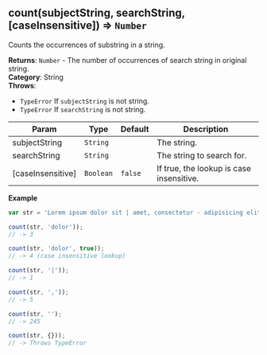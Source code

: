 <a name="count"></a>

## count(subjectString, searchString, [caseInsensitive]) ⇒ <code>Number</code>
Counts the occurrences of substring in a string.

**Returns**: <code>Number</code> - The number of occurrences of search string in original string.  
**Category**: String  
**Throws**:

- <code>TypeError</code> If `subjectString` is not string.
- <code>TypeError</code> If `searchString` is not string.


| Param | Type | Default | Description |
| --- | --- | --- | --- |
| subjectString | <code>String</code> |  | The string. |
| searchString | <code>String</code> |  | The string to search for. |
| [caseInsensitive] | <code>Boolean</code> | <code>false</code> | If true, the lookup is case insensitive. |

**Example**  
```js
var str = 'Lorem ipsum dolor sit | amet, consectetur - adipisicing elit. Aperiam inventore neque doloremque dolor ibus impedit ipsam, incidunt. Doloremque eveniet sit, illo, et incidunt, maiores sequi accusantium impedit aperiam officiis aspernatur nobis.';

count(str, 'dolor'));
// -> 3

count(str, 'dolor', true));
// -> 4 (case insensitive lookup)

count(str, '|'));
// -> 1

count(str, ','));
// -> 5

count(str, '');
// -> 245

count(str, {}));
// -> Throws TypeError
```
